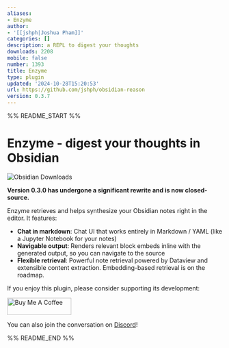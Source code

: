 ```yaml
---
aliases:
- Enzyme
author:
- '[[jshph|Joshua Pham]]'
categories: []
description: a REPL to digest your thoughts
downloads: 2208
mobile: false
number: 1393
title: Enzyme
type: plugin
updated: '2024-10-28T15:20:53'
url: https://github.com/jshph/obsidian-reason
version: 0.3.7
---
```


%% README_START %%

# Enzyme - digest your thoughts in Obsidian

![Obsidian Downloads](https://img.shields.io/badge/dynamic/json?logo=obsidian&color=%23483699&label=downloads&query=%24%5B%22reason%22%5D.downloads&url=https%3A%2F%2Fraw.githubusercontent.com%2Fobsidianmd%2Fobsidian-releases%2Fmaster%2Fcommunity-plugin-stats.json&style=for-the-badge)

**Version 0.3.0 has undergone a significant rewrite and is now closed-source.**

Enzyme retrieves and helps synthesize your Obsidian notes right in the editor. It features:

- **Chat in markdown**: Chat UI that works entirely in Markdown / YAML (like a Jupyter Notebook for your notes)
- **Navigable output**: Renders relevant block embeds inline with the generated output, so you can navigate to the source
- **Flexible retrieval**: Powerful note retrieval powered by Dataview and extensible content extraction. Embedding-based retrieval is on the roadmap.

If you enjoy this plugin, please consider supporting its development:

<a href="https://www.buymeacoffee.com/jpham" target="_blank"><img src="https://cdn.buymeacoffee.com/buttons/v2/default-yellow.png" alt="Buy Me A Coffee" style="height: 40px !important;width: 150px !important;" ></a>

You can also join the conversation on [Discord](https://discord.gg/UmShHCmh)!


%% README_END %%
